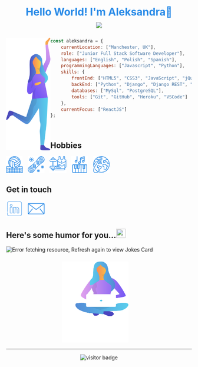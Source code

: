 <h1 align="center" style="font: Poppins; font-style: bold; font-size: 28px; color: #288AE7;">
Hello World! I'm Aleksandra👋 
<br>
  <a href="https://git.io/typing-svg">
    <img src="https://readme-typing-svg.herokuapp.com?font=Poppins&size=22&duration=6000&color=288AE7&center=true&vCenter=true&lines=Welcome+to+my+GitHub+page!">
  </a>
</h1>

<img align="left" src="assets/images/woman-handup.svg" width="120">

```javascript
const aleksandra = {
    currentLocation: ["Manchester, UK"],
    role: ["Junior Full Stack Software Developer"],
    languages: ["English", "Polish", "Spanish"],
    programmingLanguages: ["Javascript", "Python"],
    skills: {
        frontEnd: ["HTML5", "CSS3", "JavaScript", "jQuery", "ReactJS", "Bootstrap + React Bootstrap", "Materialize"],
        backEnd: ["Python", "Django", "Django REST", "Node.js"],
        databases: ["MySql", "PostgreSQL"],
        tools: ["Git", "GitHub", "Heroku", "VSCode"]
    },
    currentFocus: ["ReactJS"]
};

```
<br>

## Hobbies
<p float="left">
 
<img src="assets/images/volleyball-navy.png" alt="Volleyball" width="45" height="45" style="padding-right:10px;"/>
<img src="assets/images/snowboard-navy.png" alt="Snowboard" width="45" height="45" style="padding-right:10px;"/>
<img src="assets/images/sport-navy.png" alt="Fitness" width="45" height="45" style="padding-right:10px;"/>
<img src="assets/images/piano-navy.png" alt="Piano" width="45" height="45" style="padding-right:10px;"/>
<img src="assets/images/travel-navy.png" alt="Travel" width="45" height="45" style="padding-right:10px;"/>
</p>

## Get in touch
<a href="https://www.linkedin.com/in/aleksandrahaniok/"><img src="assets/images/linkedin-navy.png" alt="LinkedIn profile" width="45" height="45" style="padding-right:10px;" /></a>
<a href="mailto:aleksandracoding@gmail.com"> <img src="assets/images/email-navy.png" alt="Email" width="45" height="45" style="padding-right:10px;"/></a>

## Here's some humor for you...<img src='https://media2.giphy.com/media/UQDSBzfyiBKvgFcSTw/giphy.gif?cid=ecf05e47p3cd513axbek3f56ti3jzizq8hincw20jauyyfyw&rid=giphy.gif' height='25px' width ='25px'></h2>

<img src="https://readme-jokes.vercel.app/api" alt="Error fetching resource, Refresh again to view Jokes Card" />


<p align="center">
<img src="assets/images/woman-sitting.svg" width="200" height="230" style="object-position: -20px 10px;">
</p>
<hr>
<p align="center">
  <img src="https://visitor-badge.glitch.me/badge?page_id=aleksandracodes.aleksandracodes" alt="visitor badge"/>
</p>

